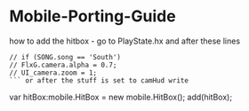 # Mobile-Porting-Guide
how to add the hitbox - go to PlayState.hx and after these lines 
```
// if (SONG.song == 'South')
// FlxG.camera.alpha = 0.7;
// UI_camera.zoom = 1;
``` or after the stuff is set to camHud write 
```
var hitBox:mobile.HitBox = new mobile.HitBox();
add(hitBox);
```

